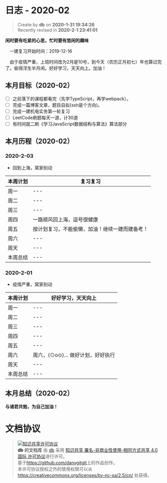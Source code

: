 日志 - 2020-02
===

> Create by **db** on **2020-1-31 19:34:26**  
> Recently revised in **2020-2-1 23:41:01**

**闲时要有吃紧的心思，忙时要有悠闲的趣味**

&emsp;一建复习开始时间：2019-12-16

&emsp;由于疫情严重，上班时间改为2月是10号，到今天（农历正月初七）年也算过完了。偷得浮生半月闲。好好学习，天天向上。加油！


## 本月目标（2020-02）

* [ ] 之前落下的课程都看完（先学TypeScript，再学webpack）。
* [ ] 完成一篇博客文章，题目自拟(ssh是个方向)。
* [ ] 完成一建机电实务第一轮复习
* [ ] LeetCode刷题每天一道，计30道
* [ ] 有时间就二刷《学习JavaScript数据结构与算法》算法部分

## 本月历程（2020-02）

<!-- ### 2020-2-01

- slogn

| 本周计划 | --- |
| -------- | --- |
| 周一     | --- |
| 周二     | --- |
| 周三     | --- |
| 周四     | --- |
| 周五     | --- |
| 周六     | --- |
| 周天     | --- |
| 本周总结 | --- | -->

### 2020-2-03

- 回到上海，窝家别动

| 本周计划 | 复习复习 |
| -------- | --- |
| 周一     | --- |
| 周二     | --- |
| 周三     | --- |
| 周四     | 一路顺风回上海，逗号很健康 |
| 周五     | 按计划复习，不能偷懒，加油！继续一建而建备考！|
| 周六     | --- |
| 周天     | --- |
| 本周总结 | --- |

### 2020-2-01

- 疫情严重，窝家别动

| 本周计划 | 好好学习，天天向上              |
| -------- | ------------------------------- |
| 周一     | ---                             |
| 周二     | ---                             |
| 周三     | ---                             |
| 周四     | ---                             |
| 周五     | ---                             |
| 周六     | 周六，(⊙o⊙)… 做好计划，好好执行 |
| 周天     | ---                             |
| 本周总结 | ---                             |

## 本月总结（2020-02）


**与诸君共勉，为自己加油！**

# 文档协议 
> <a rel="license" href="http://creativecommons.org/licenses/by-nc-sa/4.0/"><img alt="知识共享许可协议" style="border-width:0" src="https://i.creativecommons.org/l/by-nc-sa/4.0/88x31.png" /></a><br /><a xmlns:dct="http://purl.org/dc/terms/" property="dct:title">**db** 的文档库</a> 由 <a xmlns:cc="http://creativecommons.org/ns#" href="db" property="cc:attributionName" rel="cc:attributionURL">db</a> 采用 <a rel="license" href="http://creativecommons.org/licenses/by-nc-sa/4.0/">知识共享 署名-非商业性使用-相同方式共享 4.0 国际 许可协议</a>进行许可。<br />基于<a xmlns:dct="http://purl.org/dc/terms/" href="https://github.com/danygitgit" rel="dct:source">https://github.com/danygitgit</a>上的作品创作。<br />本许可协议授权之外的使用权限可以从 <a xmlns:cc="http://creativecommons.org/ns#" href="https://creativecommons.org/licenses/by-nc-sa/2.5/cn/" rel="cc:morePermissions">https://creativecommons.org/licenses/by-nc-sa/2.5/cn/</a> 处获得。
